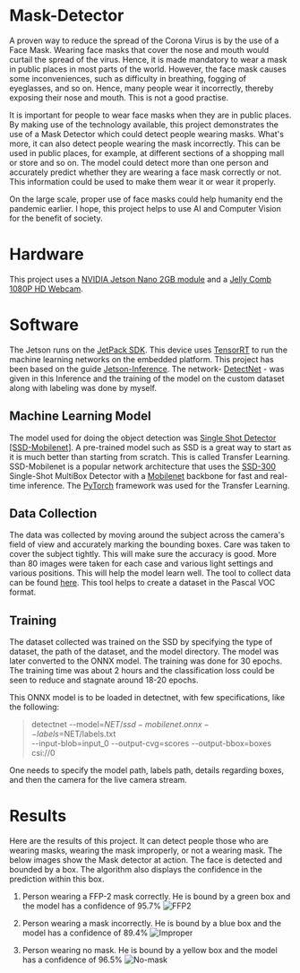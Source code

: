 # Mask-Detector

A proven way to reduce the spread of the Corona Virus is by the use of a Face Mask. Wearing face masks that cover the nose and mouth would curtail the spread of the virus. Hence, it is made mandatory to wear a mask in public places in most parts of the world. However, the face mask causes some inconveniences, such as difficulty in breathing, fogging of eyeglasses, and so on. Hence, many people wear it incorrectly, thereby exposing their nose and mouth. This is not a good practise.

It is important for people to wear face masks when they are in public places. By making use of the technology available, this project demonstrates the use of a Mask Detector which could detect people wearing masks. What's more, it can also detect people wearing the mask incorrectly. This can be used in public places, for example, at different sections of a shopping mall or store and so on. The model could detect more than one person and accurately predict whether they are wearing a face mask correctly or not. This information could be used to make them wear it or wear it properly.

On the large scale, proper use of face masks could help humanity end the pandemic earlier. I hope, this project helps to use AI and Computer Vision for the benefit of society.

# Hardware
This project uses a [NVIDIA Jetson Nano 2GB module](https://www.nvidia.com/en-us/autonomous-machines/embedded-systems/jetson-nano/education-projects/) and a [Jelly Comb 1080P HD Webcam](https://www.amazon.de/gp/product/B07ZD39ZWK/ref=ppx_yo_dt_b_asin_title_o07_s00?ie=UTF8&psc=1). 

# Software
The Jetson runs on the [JetPack SDK](https://developer.nvidia.com/embedded/jetpack). This device uses [TensorRT](https://developer.nvidia.com/tensorrt) to run the machine learning networks on the embedded platform.
This project has been based on the guide [Jetson-Inference](https://github.com/dusty-nv/jetson-inference). The network- [DetectNet](https://github.com/dusty-nv/jetson-inference/blob/master/python/examples/detectnet.py) - was given in this Inference and the training of the model on the custom dataset along with labeling was done by myself.


## Machine Learning Model
The model used for doing the object detection was [Single Shot Detector [SSD-Mobilenet]](https://github.com/dusty-nv/jetson-inference/blob/master/docs/pytorch-ssd.md). A pre-trained model such as SSD is a great way to start as it is much better than starting from scratch. This is called Transfer Learning. SSD-Mobilenet is a popular network architecture that uses the [SSD-300](https://arxiv.org/abs/1512.02325) Single-Shot MultiBox Detector with a [Mobilenet](https://arxiv.org/abs/1704.04861) backbone for fast and real-time inference. The [PyTorch](https://github.com/dusty-nv/jetson-inference/blob/master/docs/pytorch-transfer-learning.md) framework was used for the Transfer Learning.

## Data Collection
The data was collected by moving around the subject across the camera's field of view and accurately marking the bounding boxes. Care was taken to cover the subject tightly. This will make sure the accuracy is good. More than 80 images were taken for each case and various light settings and various positions. This will help the model learn well. The tool to collect data can be found [here](https://github.com/dusty-nv/jetson-inference/blob/master/docs/pytorch-collect-detection.md). This tool helps to create a dataset in the Pascal VOC format.

## Training 
The dataset collected was trained on the SSD by specifying the type of dataset, the path of the dataset, and the model directory. The model was later converted to the ONNX model.
The training was done for 30 epochs. The training time was about 2 hours and the classification loss could be seen to reduce and stagnate around 18-20 epochs. 

This ONNX model is to be loaded in detectnet, with few specifications, like the following: 

> detectnet --model=$NET/ssd-mobilenet.onnx --labels=$NET/labels.txt \
          --input-blob=input_0 --output-cvg=scores --output-bbox=boxes \
            csi://0
            
One needs to specify the model path, labels path, details regarding boxes, and then the camera for the live camera stream.
            
# Results
Here are the results of this project. It can detect people those who are wearing masks, wearing the mask improperly, or not a wearing mask. The below images show the Mask detector at action. The face is detected and bounded by a box. The algorithm also displays the confidence in the prediction within this box.

1. Person wearing a FFP-2 mask correctly. He is bound by a green box and the model has a confidence of 95.7%
![FFP2](https://user-images.githubusercontent.com/63876751/108638876-b2932600-7491-11eb-9cb8-aabddebb8816.jpg)

2. Person wearing a mask incorrectly. He is bound by a blue box and the model has a confidence of 89.4%
![Improper](https://user-images.githubusercontent.com/63876751/108638877-b45ce980-7491-11eb-9344-b8e614151a9e.jpg)

3. Person wearing no mask. He is bound by a yellow box and the model has a confidence of 96.5%
![No-mask](https://user-images.githubusercontent.com/63876751/108638878-b45ce980-7491-11eb-9da1-c5a4c3e0473d.jpg)

